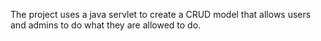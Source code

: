 The project uses a java servlet to create a CRUD model that allows users and admins to do what they are allowed to do.

 

